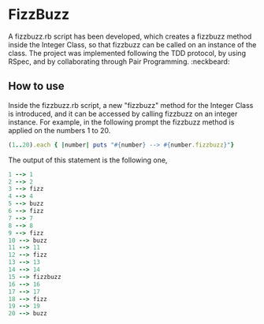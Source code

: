 # FizzBuzz #

A fizzbuzz.rb script has been developed, which creates a fizzbuzz method inside the Integer Class, so that fizzbuzz can be called on an instance of the class. The project was implemented following the TDD protocol, by using RSpec, and by collaborating through Pair Programming. :neckbeard: 

## How to use
Inside the fizzbuzz.rb script, a new "fizzbuzz" method for the Integer Class is introduced, and it can be accessed by calling fizzbuzz on an integer instance. For example, in the following prompt the fizzbuzz method is applied on the numbers 1 to 20.
```ruby
(1..20).each { |number| puts "#{number} --> #{number.fizzbuzz}"}
```
The output of this statement is the following one,
```ruby
1 --> 1
2 --> 2
3 --> fizz
4 --> 4
5 --> buzz
6 --> fizz
7 --> 7
8 --> 8
9 --> fizz
10 --> buzz
11 --> 11
12 --> fizz
13 --> 13
14 --> 14
15 --> fizzbuzz
16 --> 16
17 --> 17
18 --> fizz
19 --> 19
20 --> buzz
```
